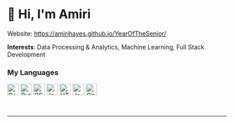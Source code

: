# 👋 Hi, I'm Amiri 

Website: https://amirihayes.github.io/YearOfTheSenior/

**Interests**: Data Processing & Analytics, Machine Learning, Full Stack Development

### My Languages
<p>
  <img alt="C++" src="https://img.shields.io/badge/C%2B%2B-00599C?style=flat-square&logo=c%2B%2B&logoColor=white" height=26/>
  <img alt="Python" src="https://img.shields.io/badge/-Python-3776AB?style=flat-square&logo=python&logoColor=white" height=26/> 
  <img alt="CSS3" src="https://img.shields.io/badge/-CSS3-1572B6?style=flat-square&logo=css3&logoColor=white" height=26/>
  <img alt="JavaScript" src="https://img.shields.io/badge/-JavaScript-F7DF1E?style=flat-square&logo=javascript&logoColor=black" height=26/>
  <img alt="HTML5" src="https://img.shields.io/badge/-HTML5-E34F26?style=flat-square&logo=html5&logoColor=white" height=26/>  
  <img alt="Java" src="https://img.shields.io/badge/Java-ED8B00?style=flat-square&logo=java&logoColor=white" height=26/>
  <img alt="Git" src="https://img.shields.io/badge/-Git-F05032?style=flat-square&logo=git&logoColor=white" height=26/>   
</p>
<br>

---
